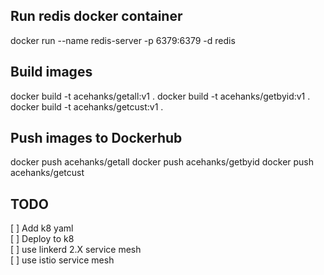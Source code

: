 ## Run redis docker container
docker run --name redis-server -p 6379:6379 -d redis

## Build images
docker build -t acehanks/getall:v1 .
docker build -t acehanks/getbyid:v1 .
docker build -t acehanks/getcust:v1 .

## Push images to Dockerhub
docker push acehanks/getall
docker push acehanks/getbyid
docker push acehanks/getcust

## TODO  
[ ] Add k8 yaml  
[ ] Deploy to k8  
[ ] use linkerd 2.X service mesh  
[ ] use istio service mesh  